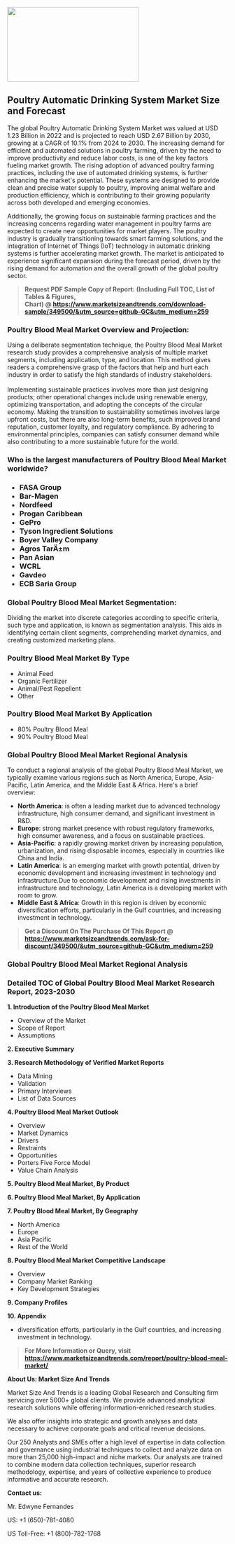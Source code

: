 <p><img class="alignnone size-medium wp-image-20088" src="https://ffe5etoiles.com/wp-content/uploads/2024/12/MST1-300x171.png" alt="" width="300" height="171" /></p><h2>Poultry Automatic Drinking System Market Size and Forecast</h2><p>The global Poultry Automatic Drinking System Market was valued at USD 1.23 Billion in 2022 and is projected to reach USD 2.67 Billion by 2030, growing at a CAGR of 10.1% from 2024 to 2030. The increasing demand for efficient and automated solutions in poultry farming, driven by the need to improve productivity and reduce labor costs, is one of the key factors fueling market growth. The rising adoption of advanced poultry farming practices, including the use of automated drinking systems, is further enhancing the market's potential. These systems are designed to provide clean and precise water supply to poultry, improving animal welfare and production efficiency, which is contributing to their growing popularity across both developed and emerging economies.</p><p>Additionally, the growing focus on sustainable farming practices and the increasing concerns regarding water management in poultry farms are expected to create new opportunities for market players. The poultry industry is gradually transitioning towards smart farming solutions, and the integration of Internet of Things (IoT) technology in automatic drinking systems is further accelerating market growth. The market is anticipated to experience significant expansion during the forecast period, driven by the rising demand for automation and the overall growth of the global poultry sector.</p></p><blockquote id="" class=""><strong>Request PDF Sample Copy of Report: (Including Full TOC, List of Tables &amp; Figures, Chart)&nbsp;@&nbsp;<strong><a href="https://www.marketsizeandtrends.com/download-sample/349500/&utm_source=github-GC&utm_medium=259" target="_blank">https://www.marketsizeandtrends.com/download-sample/349500/&utm_source=github-GC&utm_medium=259</a></strong></strong></blockquote><h3 id="" class="">Poultry Blood Meal Market&nbsp;Overview and Projection:</h3><p id="" class="">Using a deliberate segmentation technique, the Poultry Blood Meal Market research study provides a comprehensive analysis of multiple market segments, including application, type, and location. This method gives readers a comprehensive grasp of the factors that help and hurt each industry in order to satisfy the high standards of industry stakeholders. <br /> <br />Implementing sustainable practices involves more than just designing products; other operational changes include using renewable energy, optimizing transportation, and adopting the concepts of the circular economy. Making the transition to sustainability sometimes involves large upfront costs, but there are also long-term benefits, such improved brand reputation, customer loyalty, and regulatory compliance. By adhering to environmental principles, companies can satisfy consumer demand while also contributing to a more sustainable future for the world.</p><h3 id="" class="">Who is the largest manufacturers of&nbsp;Poultry Blood Meal Market worldwide?</h3><h3 class=""><p><ul><li>FASA Group </li><li> Bar-Magen </li><li> Nordfeed </li><li> Progan Caribbean </li><li> GePro </li><li> Tyson Ingredient Solutions </li><li> Boyer Valley Company </li><li> Agros TarÄ±m </li><li> Pan Asian </li><li> WCRL </li><li> Gavdeo </li><li> ECB Saria Group</li></ul></p></h3><h3 id="" class="">Global&nbsp;Poultry Blood Meal Market Segmentation:</h3><p id="" class="">Dividing the market into discrete categories according to specific criteria, such type and application, is known as segmentation analysis. This aids in identifying certain client segments, comprehending market dynamics, and creating customized marketing plans.</p><h3 id="" class="">Poultry Blood Meal Market&nbsp;By Type</h3><p><p><ul><li>Animal Feed</li><li> Organic Fertilizer</li><li> Animal/Pest Repellent</li><li> Other</p></li></ul></p></p><h3 id="" class="">Poultry Blood Meal Market&nbsp;By Application</h3><p class=""><p><ul><li>80% Poultry Blood Meal</li><li> 90% Poultry Blood Meal</li></ul></p></p><h3 id="" class="">Global Poultry Blood Meal Market Regional Analysis</h3><p id="" class="">To conduct a regional analysis of the global Poultry Blood Meal Market, we typically examine various regions such as North America, Europe, Asia-Pacific, Latin America, and the Middle East &amp; Africa. Here's a brief overview:</p><ul><li><strong>North America</strong>: is often a leading market due to advanced technology infrastructure, high consumer demand, and significant investment in R&amp;D.</li><li><strong>Europe</strong>: strong market presence with robust regulatory frameworks, high consumer awareness, and a focus on sustainable practices.</li><li><strong>Asia-Pacific</strong>: a rapidly growing market driven by increasing population, urbanization, and rising disposable incomes, especially in countries like China and India.</li><li><strong>Latin America</strong>: is an emerging market with growth potential, driven by economic development and increasing investment in technology and infrastructure.Due to economic development and rising investments in infrastructure and technology, Latin America is a developing market with room to grow.</li><li><strong>Middle East &amp; Africa</strong>: Growth in this region is driven by economic diversification efforts, particularly in the Gulf countries, and increasing investment in technology.</li></ul><blockquote id="" class=""><strong>Get a Discount On The Purchase Of This Report @ <strong><a href="https://www.marketsizeandtrends.com/ask-for-discount/349500/&utm_source=github-GC&utm_medium=259" target="_blank">https://www.marketsizeandtrends.com/ask-for-discount/349500/&utm_source=github-GC&utm_medium=259</a></strong></strong></blockquote><h3 id="" class="">Global Poultry Blood Meal Market Regional Analysis</h3><h3 id="" class="">Detailed TOC of Global Poultry Blood Meal Market Research Report, 2023-2030</h3><p id="" class=""><strong>1. Introduction of the Poultry Blood Meal Market</strong></p><ul><li>Overview of the Market</li><li>Scope of Report</li><li>Assumptions</li></ul><p id="" class=""><strong>2. Executive Summary</strong></p><p id="" class=""><strong>3. Research Methodology of Verified Market Reports</strong></p><ul><li>Data Mining</li><li>Validation</li><li>Primary Interviews</li><li>List of Data Sources</li></ul><p id="" class=""><strong>4. Poultry Blood Meal Market Outlook</strong></p><ul><li>Overview</li><li>Market Dynamics</li><li>Drivers</li><li>Restraints</li><li>Opportunities</li><li>Porters Five Force Model</li><li>Value Chain Analysis</li></ul><p id="" class=""><strong>5. Poultry Blood Meal Market, By Product</strong></p><p id="" class=""><strong>6. Poultry Blood Meal Market, By Application</strong></p><p id="" class=""><strong>7. Poultry Blood Meal Market, By Geography</strong></p><ul><li>North America</li><li>Europe</li><li>Asia Pacific</li><li>Rest of the World</li></ul><p id="" class=""><strong>8. Poultry Blood Meal Market Competitive Landscape</strong></p><ul><li>Overview</li><li>Company Market Ranking</li><li>Key Development Strategies</li></ul><p id="" class=""><strong>9. Company Profiles</strong></p><p id="" class=""><strong>10. Appendix</strong></p><ul><li>diversification efforts, particularly in the Gulf countries, and increasing investment in technology.</li></ul><blockquote id="" class=""><strong>For More Information or Query, visit <strong><strong><a href="https://www.marketsizeandtrends.com/report/poultry-blood-meal-market/" target="_blank">https://www.marketsizeandtrends.com/report/poultry-blood-meal-market/</a></strong></strong></strong></blockquote><p id="" class=""><strong>About Us: Market Size And Trends</strong></p><p id="" class="">Market Size And Trends is a leading Global Research and Consulting firm servicing over 5000+ global clients. We provide advanced analytical research solutions while offering information-enriched research studies.</p><p id="" class="">We also offer insights into strategic and growth analyses and data necessary to achieve corporate goals and critical revenue decisions.</p><p id="" class="">Our 250 Analysts and SMEs offer a high level of expertise in data collection and governance using industrial techniques to collect and analyze data on more than 25,000 high-impact and niche markets. Our analysts are trained to combine modern data collection techniques, superior research methodology, expertise, and years of collective experience to produce informative and accurate research.</p><p id="" class=""><strong>Contact us:</strong></p><p id="" class="">Mr. Edwyne Fernandes</p><p id="" class="">US: +1 (650)-781-4080</p><p id="" class="">US Toll-Free: +1 (800)-782-1768</p>
